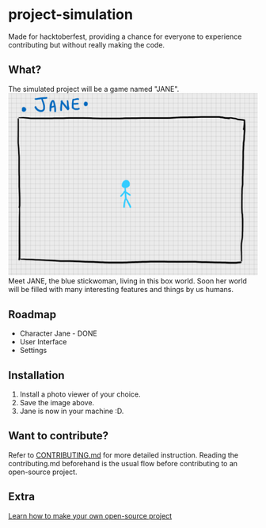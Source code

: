 # project-simulation
Made for hacktoberfest, providing a chance for everyone to experience contributing but without really making the code.

## What?
The simulated project will be a game named "JANE".
![Jack Screenshot](img/JANE.png)
Meet JANE, the blue stickwoman, living in this box world. Soon her world will be filled with many interesting features and things by us humans.

## Roadmap
- Character Jane - DONE
- User Interface
- Settings

## Installation
1. Install a photo viewer of your choice.
2. Save the image above.
3. Jane is now in your machine :D.

## Want to contribute?
Refer to [CONTRIBUTING.md](./CONTRIBUTING.md) for more detailed instruction. Reading the contributing.md beforehand is the usual flow before contributing to an open-source project. 

## Extra
[Learn how to make your own open-source project](https://opensource.guide/starting-a-project/)
